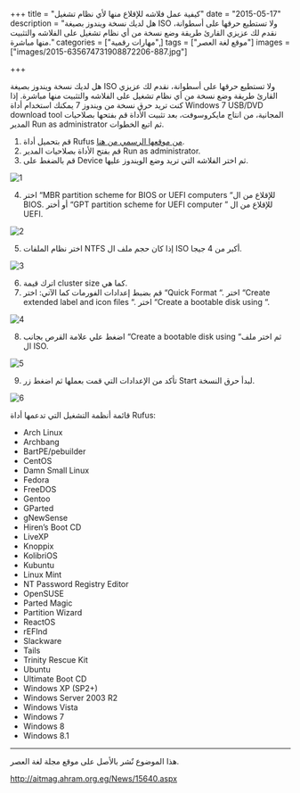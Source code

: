 +++
title = "كيفية عمل فلاشه للإقلاع منها لأي نظام تشغيل"
date = "2015-05-17"
description = "هل لديك نسخة ويندوز بصيغة ISO ولا تستطيع حرقها على أسطوانة، نقدم لك عزيزي القارئ طريقة وضع نسخة من أي نظام تشغيل على الفلاشه والتثبيت منها مباشرة."
categories = ["مهارات رقمية",]
tags = ["موقع لغة العصر"]
images = ["images/2015-635674731908872206-887.jpg"]

+++

هل لديك نسخة ويندوز بصيغة ISO ولا تستطيع حرقها على أسطوانة، نقدم لك عزيزي القارئ طريقة وضع نسخة من أي نظام تشغيل على الفلاشه والتثبيت منها مباشرة.
إذا كنت تريد حرق نسخة من ويندوز 7 يمكنك استخدام أداة Windows 7 USB/DVD download tool المجانية، من انتاج مايكروسوفت، بعد تثبيت الأداة قم بفتحها بصلاحيات المدير Run as administrator ثم اتبع الخطوات.

1. قم بتحميل أداة Rufus [من موقعها الرسمي من هنا](http://rufus.akeo.ie/).
2. قم بفتح الأداة بصلاحيات المدير Run as administrator.
3. قم بالضغط على Device ثم اختر الفلاشه التي تريد وضع الويندوز عليها.

![1](images/2015-635674731358872206-887.jpg)

4. اختر “MBR partition scheme for BIOS or UEFI computers “للإقلاع من ال BIOS.
أو أختر “GPT partition scheme for UEFI computer ” للإقلاع من ال UEFI.

![2](images/2015-635674731502465956-246.jpg)

5. اختر نظام الملفات NTFS إذا كان حجم ملف ال ISO أكبر من 4 جيجا.

![3](images/2015-635674731627309706-730.jpg)

6. اترك قيمة cluster size كما هي.
7. قم بضبط إعدادات الفورمات كما الآتي:
اختر “Quick Format “.
اختر “Create extended label and icon files “.
اختر “Create a bootable disk using “.

![4](images/2015-635674731768403456-840.jpg)

8. اضغط علي علامة القرص بجانب “Create a bootable disk using “ثم اختر ملف ال ISO.

![5](images/2015-635674731908872206-887.jpg)

9. تأكد من الإعدادات التي قمت بعملها ثم اضغط زر Start لبدأ حرق النسخة.

![6](images/2015-635674732058403456-840.jpg)


قائمة أنظمة التشغيل التي تدعمها أداة Rufus:
* Arch Linux
* Archbang
* BartPE/pebuilder
* CentOS
* Damn Small Linux
* Fedora
* FreeDOS
* Gentoo
* GParted
* gNewSense
* Hiren’s Boot CD
* LiveXP
* Knoppix
* KolibriOS
* Kubuntu
* Linux Mint
* NT Password Registry Editor
* OpenSUSE
* Parted Magic
* Partition Wizard
* ReactOS
* rEFInd
* Slackware
* Tails
* Trinity Rescue Kit
* Ubuntu
* Ultimate Boot CD
* Windows XP (SP2+)
* Windows Server 2003 R2
* Windows Vista
* Windows 7
* Windows 8
* Windows 8.1

---
هذا الموضوع نٌشر باﻷصل على موقع مجلة لغة العصر.

http://aitmag.ahram.org.eg/News/15640.aspx